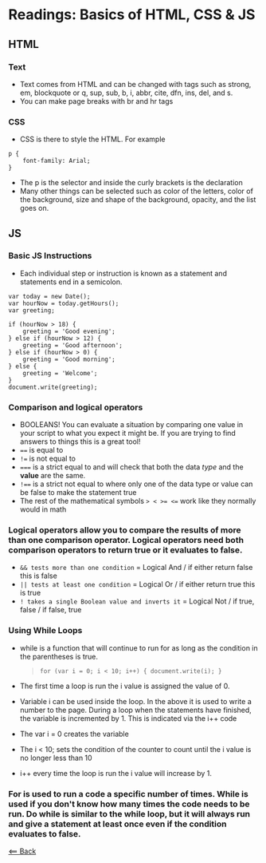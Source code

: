 # Readings: Basics of HTML, CSS & JS
<!--These notes come from my previous notes taken in 102-->
## HTML

### Text
- Text comes from HTML and can be changed with tags such as strong, em, blockquote or q, sup, sub, b, i, abbr, cite, dfn, ins, del, and s.
- You can make page breaks with br and hr tags

### CSS
- CSS is there to style the HTML. For example
```
p {
    font-family: Arial;
}
```
- The p is the selector and inside the curly brackets is the declaration
- Many other things can be selected such as color of the letters, color of the background, size and shape of the background, opacity, and the list goes on.

## JS

### Basic JS Instructions
- Each individual step or instruction is known as a statement and statements end in a semicolon. 


```
var today = new Date();
var hourNow = today.getHours();
var greeting;

if (hourNow > 18) {
    greeting = 'Good evening';
} else if (hourNow > 12) {
    greeting = 'Good afternoon';
} else if (hourNow > 0) {
    greeting = 'Good morning';
} else {
    greeting = 'Welcome';
}
document.write(greeting);
```

### Comparison and logical operators
- BOOLEANS! You can evaluate a situation by comparing one value in your script to what you expect it might be. If you are trying to find answers to things this is a great tool!
- `==` is equal to 
- `!=` is not equal to
- `===` is a strict equal to and will check that both the data _type_ and the **value** are the same.
- `!==` is a strict not equal to where only one of the data type or value can be false to make the statement true
- The rest of the mathematical symbols `> < >= <=` work like they normally would in math

### Logical operators allow you to compare the results of more than one comparison operator. Logical operators need both comparison operators to return true or it evaluates to false.
- `&& tests more than one condition` = Logical And / if either return false this is false
- `|| tests at least one condition` = Logical Or / if either return true this is true
- `! takes a single Boolean value and inverts it` = Logical Not / if true, false / if false, true

### Using While Loops
- while is a function that will continue to run for as long as the condition in the parentheses is true.
    > `for (var i = 0; i < 10; i++) {
        document.write(i);
    }`

- The first time a loop is run the i value is assigned the value of 0.
- Variable i can be used inside the loop. In the above it is used to write a number to the page. During a loop when the statements have finished, the variable is incremented by 1. This is indicated via the i++ code
- The var i = 0 creates the variable
- The i < 10; sets the condition of the counter to count until the i value is no longer less than 10
- i++ every time the loop is run the i value will increase by 1.

### For is used to run a code a specific number of times. While is used if you don't know how many times the code needs to be run. Do while is similar to the while loop, but it will always run and give a statement at least once even if the condition evaluates to false.

[<== Back](README.md)